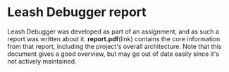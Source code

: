 # Leash Debugger report

Leash Debugger was developed as part of an assignment, and as such a report was written about it. **report.pdf**(link) contains the core information from that report, including the project's overall architecture. Note that this document gives a good overview, but may go out of date easily since it's not actively maintained.
